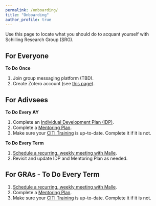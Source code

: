 ```yaml
---
permalink: /onboarding/
title: "Onboarding"
author_profile: true
---
```


Use this page to locate what you should do to acquant yourself with Schilling Research Group (SRG). 

## **For Everyone**
**To Do Once**
1. Join group messaging platform (TBD). 
2. Create Zotero account (see [this page](https://schillingmr.github.io/schilling-rg/portfolio/citation-management/)).

## **For Adivsees**
**To Do Every AY**
1. Complete an [Individual Development Plan (IDP)](https://docs.google.com/document/d/10H6KeR3W_oNycgeoGkz0QZbW9cUxJ5j487ZjktIxWbs/edit?usp=sharing).
2. Complete a [Mentoring Plan](https://docs.google.com/document/d/1lVPOhaGQ7zV01xwUOo_bu2AJRiZPzDBlRiUjcAO7XMQ/edit?usp=sharing).
3. Make sure your [CITI Training](https://researchcompliance.asu.edu/human-subjects/training/) is up-to-date. Complete it if it is not. 

**To Do Every Term**
1. [Schedule a recurring, weekly meeting with Malle](https://docs.google.com/spreadsheets/d/1KFBrteQqckF7IC3rk_RUXa8rSngNNDaQ7xxXtTxiuGc/edit?usp=sharing). 
2. Revisit and update IDP and Mentoring Plan as needed. 

## **For GRAs - To Do Every Term**
1. [Schedule a recurring, weekly meeting with Malle](https://docs.google.com/spreadsheets/d/1KFBrteQqckF7IC3rk_RUXa8rSngNNDaQ7xxXtTxiuGc/edit?usp=sharing). 
2. Complete a [Mentoring Plan](https://docs.google.com/document/d/1lVPOhaGQ7zV01xwUOo_bu2AJRiZPzDBlRiUjcAO7XMQ/edit?usp=sharing).
3. Make sure your [CITI Training](https://researchcompliance.asu.edu/human-subjects/training/) is up-to-date. Complete it if it is not.
